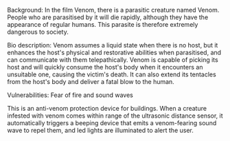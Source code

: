 Background: 
In the film Venom, there is a parasitic creature named Venom. People who are parasitised by it will die rapidly, although they have the appearance of regular humans. This parasite is therefore extremely dangerous to society.

Bio description: 
Venom assumes a liquid state when there is no host, but it enhances the host's physical and restorative abilities when parasitised, and can communicate with them telepathically. Venom is capable of picking its host and will quickly consume the host's body when it encounters an unsuitable one, causing the victim's death. It can also extend its tentacles from the host's body and deliver a fatal blow to the human.

Vulnerabilities: 
Fear of fire and sound waves

This is an anti-venom protection device for buildings. When a creature infested with venom comes within range of the ultrasonic distance sensor, it automatically triggers a beeping device that emits a venom-fearing sound wave to repel them, and led lights are illuminated to alert the user.
